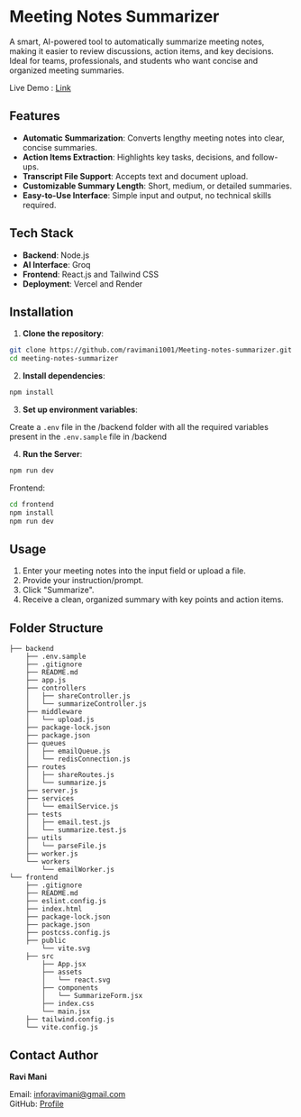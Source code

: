 # Meeting Notes Summarizer

A smart, AI-powered tool to automatically summarize meeting notes, making it easier to review discussions, action items, and key decisions. Ideal for teams, professionals, and students who want concise and organized meeting summaries.

Live Demo : [Link](https://meeting-notes-summarizer-lake.vercel.app/)

## Features

- **Automatic Summarization**: Converts lengthy meeting notes into clear, concise summaries.
- **Action Items Extraction**: Highlights key tasks, decisions, and follow-ups.
- **Transcript File Support**: Accepts text and document upload.
- **Customizable Summary Length**: Short, medium, or detailed summaries.
- **Easy-to-Use Interface**: Simple input and output, no technical skills required.

## Tech Stack

- **Backend**: Node.js 
- **AI Interface**: Groq
- **Frontend**: React.js and Tailwind CSS
- **Deployment**: Vercel and Render

## Installation

1. **Clone the repository**:

```bash
git clone https://github.com/ravimani1001/Meeting-notes-summarizer.git
cd meeting-notes-summarizer
```

2. **Install dependencies**:

```bash
npm install
```

3. **Set up environment variables**:

Create a `.env` file in the /backend folder with all the required variables present in the `.env.sample` file in /backend

4. **Run the Server**:

```bash
npm run dev
```

Frontend:
```bash
cd frontend
npm install
npm run dev
```

## Usage

1. Enter your meeting notes into the input field or upload a file.
2. Provide your instruction/prompt.
3. Click "Summarize".
4. Receive a clean, organized summary with key points and action items.

## Folder Structure

```
├── backend
    ├── .env.sample
    ├── .gitignore
    ├── README.md
    ├── app.js
    ├── controllers
    │   ├── shareController.js
    │   └── summarizeController.js
    ├── middleware
    │   └── upload.js
    ├── package-lock.json
    ├── package.json
    ├── queues
    │   ├── emailQueue.js
    │   └── redisConnection.js
    ├── routes
    │   ├── shareRoutes.js
    │   └── summarize.js
    ├── server.js
    ├── services
    │   └── emailService.js
    ├── tests
    │   ├── email.test.js
    │   └── summarize.test.js
    ├── utils
    │   └── parseFile.js
    ├── worker.js
    └── workers
        └── emailWorker.js
└── frontend
    ├── .gitignore
    ├── README.md
    ├── eslint.config.js
    ├── index.html
    ├── package-lock.json
    ├── package.json
    ├── postcss.config.js
    ├── public
        └── vite.svg
    ├── src
        ├── App.jsx
        ├── assets
        │   └── react.svg
        ├── components
        │   └── SummarizeForm.jsx
        ├── index.css
        └── main.jsx
    ├── tailwind.config.js
    └── vite.config.js

```

## Contact Author

**Ravi Mani**

Email: inforavimani@gmail.com  
GitHub: [Profile](https://github.com/ravimani1001)

